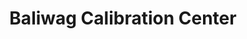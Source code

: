 ---
title: "Baliwag Calibration Center"
url: /city-of-san-jose-del-monte/baliwag-calibration-center-quirino-highway/
shop: car repair
---